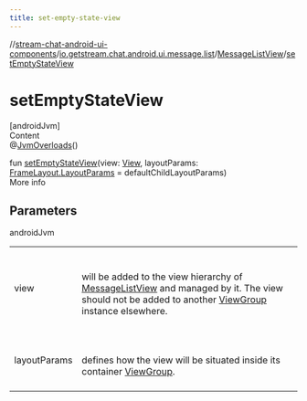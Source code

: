 ```yaml
---
title: set-empty-state-view
---
```

//[stream-chat-android-ui-components](../../../index.md)/[io.getstream.chat.android.ui.message.list](../index.md)/[MessageListView](index.md)/[setEmptyStateView](setEmptyStateView.md)



# setEmptyStateView  
[androidJvm]  
Content  
@[JvmOverloads](https://kotlinlang.org/api/latest/jvm/stdlib/kotlin.jvm/-jvm-overloads/index.html)()  
  
fun [setEmptyStateView](setEmptyStateView.md)(view: [View](https://developer.android.com/reference/kotlin/android/view/View.html), layoutParams: [FrameLayout.LayoutParams](https://developer.android.com/reference/kotlin/android/widget/FrameLayout.LayoutParams.html) = defaultChildLayoutParams)  
More info  


## Parameters  
  
androidJvm  
  
| | |
|---|---|
| <a name="io.getstream.chat.android.ui.message.list/MessageListView/setEmptyStateView/#android.view.View#android.widget.FrameLayout.LayoutParams/PointingToDeclaration/"></a>view| <a name="io.getstream.chat.android.ui.message.list/MessageListView/setEmptyStateView/#android.view.View#android.widget.FrameLayout.LayoutParams/PointingToDeclaration/"></a><br/><br/>will be added to the view hierarchy of [MessageListView](index.md) and managed by it. The view should not be added to another [ViewGroup](https://developer.android.com/reference/kotlin/android/view/ViewGroup.html) instance elsewhere.<br/><br/>|
| <a name="io.getstream.chat.android.ui.message.list/MessageListView/setEmptyStateView/#android.view.View#android.widget.FrameLayout.LayoutParams/PointingToDeclaration/"></a>layoutParams| <a name="io.getstream.chat.android.ui.message.list/MessageListView/setEmptyStateView/#android.view.View#android.widget.FrameLayout.LayoutParams/PointingToDeclaration/"></a><br/><br/>defines how the view will be situated inside its container [ViewGroup](https://developer.android.com/reference/kotlin/android/view/ViewGroup.html).<br/><br/>|
  
  



